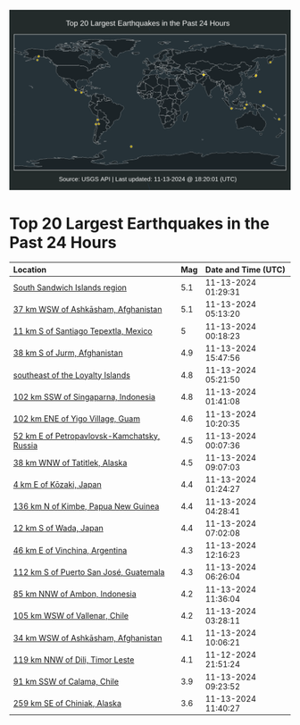 ![Map](./map.png)

# Top 20 Largest Earthquakes in the Past 24 Hours

| Location | Mag | Date and Time (UTC) |
|:---|:---|:---|
| [South Sandwich Islands region](https://earthquake.usgs.gov/earthquakes/eventpage/us7000nrgn) | 5.1 | 11-13-2024 01:29:31 |
| [37 km WSW of Ashkāsham, Afghanistan](https://earthquake.usgs.gov/earthquakes/eventpage/us7000nrhn) | 5.1 | 11-13-2024 05:13:20 |
| [11 km S of Santiago Tepextla, Mexico](https://earthquake.usgs.gov/earthquakes/eventpage/us7000nrgf) | 5 | 11-13-2024 00:18:23 |
| [38 km S of Jurm, Afghanistan](https://earthquake.usgs.gov/earthquakes/eventpage/us7000nrj9) | 4.9 | 11-13-2024 15:47:56 |
| [southeast of the Loyalty Islands](https://earthquake.usgs.gov/earthquakes/eventpage/us7000nrhs) | 4.8 | 11-13-2024 05:21:50 |
| [102 km SSW of Singaparna, Indonesia](https://earthquake.usgs.gov/earthquakes/eventpage/us7000nrgq) | 4.8 | 11-13-2024 01:41:08 |
| [102 km ENE of Yigo Village, Guam](https://earthquake.usgs.gov/earthquakes/eventpage/us7000nrir) | 4.6 | 11-13-2024 10:20:35 |
| [52 km E of Petropavlovsk-Kamchatsky, Russia](https://earthquake.usgs.gov/earthquakes/eventpage/us7000nrge) | 4.5 | 11-13-2024 00:07:36 |
| [38 km WNW of Tatitlek, Alaska](https://earthquake.usgs.gov/earthquakes/eventpage/ak024em2arnr) | 4.5 | 11-13-2024 09:07:03 |
| [4 km E of Kōzaki, Japan](https://earthquake.usgs.gov/earthquakes/eventpage/us7000nrgm) | 4.4 | 11-13-2024 01:24:27 |
| [136 km N of Kimbe, Papua New Guinea](https://earthquake.usgs.gov/earthquakes/eventpage/us7000nrhg) | 4.4 | 11-13-2024 04:28:41 |
| [12 km S of Wada, Japan](https://earthquake.usgs.gov/earthquakes/eventpage/us7000nria) | 4.4 | 11-13-2024 07:02:08 |
| [46 km E of Vinchina, Argentina](https://earthquake.usgs.gov/earthquakes/eventpage/us7000nriz) | 4.3 | 11-13-2024 12:16:23 |
| [112 km S of Puerto San José, Guatemala](https://earthquake.usgs.gov/earthquakes/eventpage/us7000nri0) | 4.3 | 11-13-2024 06:26:04 |
| [85 km NNW of Ambon, Indonesia](https://earthquake.usgs.gov/earthquakes/eventpage/us7000nriu) | 4.2 | 11-13-2024 11:36:04 |
| [105 km WSW of Vallenar, Chile](https://earthquake.usgs.gov/earthquakes/eventpage/us7000nrh8) | 4.2 | 11-13-2024 03:28:11 |
| [34 km WSW of Ashkāsham, Afghanistan](https://earthquake.usgs.gov/earthquakes/eventpage/us7000nril) | 4.1 | 11-13-2024 10:06:21 |
| [119 km NNW of Dili, Timor Leste](https://earthquake.usgs.gov/earthquakes/eventpage/us7000nrft) | 4.1 | 11-12-2024 21:51:24 |
| [91 km SSW of Calama, Chile](https://earthquake.usgs.gov/earthquakes/eventpage/us7000nrih) | 3.9 | 11-13-2024 09:23:52 |
| [259 km SE of Chiniak, Alaska](https://earthquake.usgs.gov/earthquakes/eventpage/us7000nriv) | 3.6 | 11-13-2024 11:40:27 |
